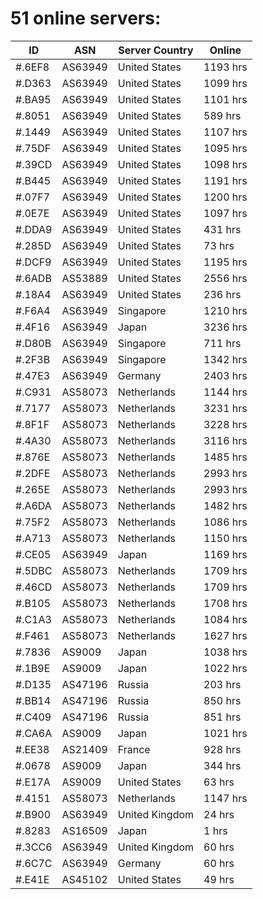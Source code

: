 # 51 online servers:

| ID | ASN | Server Country | Online |
| ------ | ------ | ------ | ------ |
| #.6EF8 | AS63949 | United States | 1193 hrs |
| #.D363 | AS63949 | United States | 1099 hrs |
| #.BA95 | AS63949 | United States | 1101 hrs |
| #.8051 | AS63949 | United States | 589 hrs |
| #.1449 | AS63949 | United States | 1107 hrs |
| #.75DF | AS63949 | United States | 1095 hrs |
| #.39CD | AS63949 | United States | 1098 hrs |
| #.B445 | AS63949 | United States | 1191 hrs |
| #.07F7 | AS63949 | United States | 1200 hrs |
| #.0E7E | AS63949 | United States | 1097 hrs |
| #.DDA9 | AS63949 | United States | 431 hrs |
| #.285D | AS63949 | United States | 73 hrs |
| #.DCF9 | AS63949 | United States | 1195 hrs |
| #.6ADB | AS53889 | United States | 2556 hrs |
| #.18A4 | AS63949 | United States | 236 hrs |
| #.F6A4 | AS63949 | Singapore | 1210 hrs |
| #.4F16 | AS63949 | Japan | 3236 hrs |
| #.D80B | AS63949 | Singapore | 711 hrs |
| #.2F3B | AS63949 | Singapore | 1342 hrs |
| #.47E3 | AS63949 | Germany | 2403 hrs |
| #.C931 | AS58073 | Netherlands | 1144 hrs |
| #.7177 | AS58073 | Netherlands | 3231 hrs |
| #.8F1F | AS58073 | Netherlands | 3228 hrs |
| #.4A30 | AS58073 | Netherlands | 3116 hrs |
| #.876E | AS58073 | Netherlands | 1485 hrs |
| #.2DFE | AS58073 | Netherlands | 2993 hrs |
| #.265E | AS58073 | Netherlands | 2993 hrs |
| #.A6DA | AS58073 | Netherlands | 1482 hrs |
| #.75F2 | AS58073 | Netherlands | 1086 hrs |
| #.A713 | AS58073 | Netherlands | 1150 hrs |
| #.CE05 | AS63949 | Japan | 1169 hrs |
| #.5DBC | AS58073 | Netherlands | 1709 hrs |
| #.46CD | AS58073 | Netherlands | 1709 hrs |
| #.B105 | AS58073 | Netherlands | 1708 hrs |
| #.C1A3 | AS58073 | Netherlands | 1084 hrs |
| #.F461 | AS58073 | Netherlands | 1627 hrs |
| #.7836 | AS9009 | Japan | 1038 hrs |
| #.1B9E | AS9009 | Japan | 1022 hrs |
| #.D135 | AS47196 | Russia | 203 hrs |
| #.BB14 | AS47196 | Russia | 850 hrs |
| #.C409 | AS47196 | Russia | 851 hrs |
| #.CA6A | AS9009 | Japan | 1021 hrs |
| #.EE38 | AS21409 | France | 928 hrs |
| #.0678 | AS9009 | Japan | 344 hrs |
| #.E17A | AS9009 | United States | 63 hrs |
| #.4151 | AS58073 | Netherlands | 1147 hrs |
| #.B900 | AS63949 | United Kingdom | 24 hrs |
| #.8283 | AS16509 | Japan | 1 hrs |
| #.3CC6 | AS63949 | United Kingdom | 60 hrs |
| #.6C7C | AS63949 | Germany | 60 hrs |
| #.E41E | AS45102 | United States | 49 hrs |

